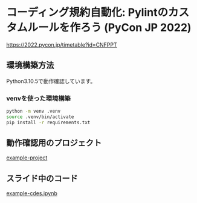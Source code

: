 # コーディング規約自動化: Pylintのカスタムルールを作ろう (PyCon JP 2022)

https://2022.pycon.jp/timetable?id=CNFPPT

## 環境構築方法

Python3.10.5で動作確認しています。

### venvを使った環境構築
```bash
python -m venv .venv
source .venv/bin/activate
pip install -r requirements.txt
```

## 動作確認用のプロジェクト

[example-project](./example-project)

## スライド中のコード

[example-cdes.ipynb](./example-codes.ipynb)
